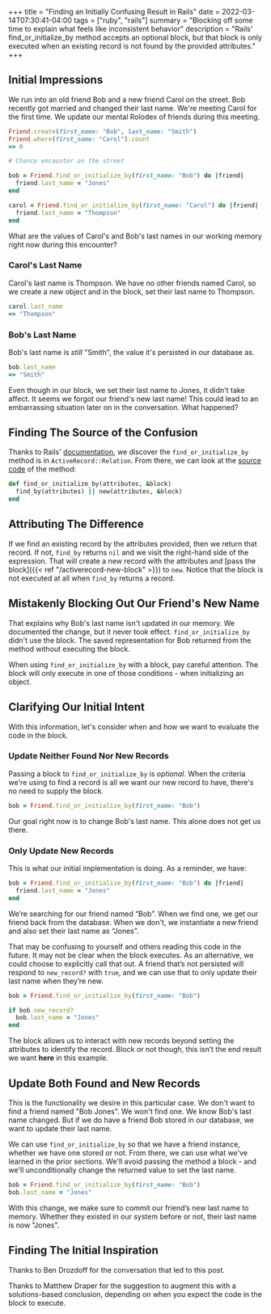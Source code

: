 +++
title = "Finding an Initially Confusing Result in Rails"
date = 2022-03-14T07:30:41-04:00
tags = ["ruby", "rails"]
summary = "Blocking off some time to explain what feels like inconsistent behavior"
description = "Rails' find_or_initialize_by method accepts an optional block, but that block is only executed when an existing record is not found by the provided attributes."
+++

## Initial Impressions

We run into an old friend Bob and a new friend Carol on the street. Bob recently got married and changed their last name. We're meeting Carol for the first time. We update our mental Rolodex of friends during this meeting.

```ruby
Friend.create(first_name: "Bob", last_name: "Smith")
Friend.where(first_name: "Carol").count
=> 0

# Chance encounter on the street

bob = Friend.find_or_initialize_by(first_name: "Bob") do |friend|
  friend.last_name = "Jones"
end

carol = Friend.find_or_initialize_by(first_name: "Carol") do |friend|
  friend.last_name = "Thompson"
end
```

What are the values of Carol's and Bob's last names in our working memory right now during this encounter?

### Carol's Last Name

Carol's last name is Thompson. We have no other friends named Carol, so we create a new object and in the block, set their last name to Thompson.

```ruby
carol.last_name
=> "Thompson"
```

### Bob's Last Name

Bob's last name is *still* "Smith", the value it's persisted in our database as.

```ruby
bob.last_name
=> "Smith"
```

Even though in our block, we set their last name to Jones, it didn't take affect. It seems we forgot our friend's new last name! This could lead to an embarrassing situation later on in the conversation. What happened?

## Finding The Source of the Confusion

Thanks to Rails' [documentation](https://api.rubyonrails.org/v7.0.2/classes/ActiveRecord/Relation.html#method-i-find_or_initialize_by), we discover the `find_or_initialize_by` method is in `ActiveRecord::Relation`. From there, we can look at the [source code](https://github.com/rails/rails/blob/de53ba56cab69fb9707785a397a59ac4aaee9d6f/activerecord/lib/active_record/relation.rb#L226) of the method:

```ruby
def find_or_initialize_by(attributes, &block)
  find_by(attributes) || new(attributes, &block)
end
```

## Attributing The Difference

If we find an existing record by the attributes provided, then we return that record. If not, `find_by` returns `nil` and we visit the right-hand side of the expression. That will create a new record with the attributes and [pass the block]({{< ref "/activerecord-new-block" >}}) to `new`. Notice that the block is not executed at all when `find_by` returns a record.

## Mistakenly Blocking Out Our Friend's New Name

That explains why Bob's last name isn't updated in our memory. We documented the change, but it never took effect. `find_or_initialize_by` didn't use the block. The saved representation for Bob returned from the method without executing the block.

When using `find_or_initialize_by` with a block, pay careful attention. The block will only execute in one of those conditions - when initializing an object.

## Clarifying Our Initial Intent

With this information, let's consider when and how we want to evaluate the code in the block.

### Update Neither Found Nor New Records

Passing a block to `find_or_initialize_by` is *optional*. When the criteria we're using to find a record is all we want our new record to have, there's no need to supply the block.

```ruby
bob = Friend.find_or_initialize_by(first_name: "Bob")
```

Our goal right now is to change Bob's last name. This alone does not get us there.

### Only Update New Records

This is what our initial implementation is doing. As a reminder, we have:

```ruby
bob = Friend.find_or_initialize_by(first_name: "Bob") do |friend|
  friend.last_name = "Jones"
end
```

We’re searching for our friend named “Bob”. When we find one, we get our friend back from the database. When we don't, we instantiate a new friend and also set their last name as “Jones”.

That may be confusing to yourself and others reading this code in the future. It may not be clear when the block executes. As an alternative, we could choose to explicitly call that out. A friend that’s not persisted will respond to `new_record?` with `true`, and we can use that to only update their last name when they’re new.

```ruby
bob = Friend.find_or_initialize_by(first_name: "Bob")

if bob.new_record?
  bob.last_name = "Jones"
end
```

The block allows us to interact with new records beyond setting the attributes to identify the record. Block or not though, this isn’t the end result we want __here__ in this example.

## Update Both Found and New Records

This is the functionality we desire in this particular case. We don't want to find a friend named "Bob Jones". We won't find one. We know Bob's last name changed. But if we do have a friend Bob stored in our database, we want to update their last name.

We can use `find_or_initialize_by` so that we have a friend instance, whether we have one stored or not. From there, we can use what we've learned in the prior sections. We'll avoid passing the method a block - and we'll unconditionally change the returned value to set the last name.

```ruby
bob = Friend.find_or_initialize_by(first_name: "Bob")
bob.last_name = "Jones"
```

With this change, we make sure to commit our friend’s new last name to memory. Whether they existed in our system before or not, their last name is now "Jones".

## Finding The Initial Inspiration

Thanks to Ben Drozdoff for the conversation that led to this post.

Thanks to Matthew Draper for the suggestion to augment this with a solutions-based conclusion, depending on when you expect the code in the block to execute.
